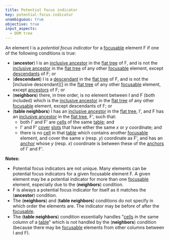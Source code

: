 ```yaml
---
title: Potential focus indicator
key: potential-focus-indicator
unambiguous: true
objective: true
input_aspects:
  - DOM tree
---
```


An element I is a _potential focus indicator_ for a [focusable][] element F if one of the following conditions is true:

- (**ancestor**) I is an [inclusive ancestor][] in the [flat tree][] of F, and is not the [inclusive ancestor][] in the [flat tree][] of any other [focusable][] element, except [descendants][descendant] of F; or
- (**descendant**) I is a [descendant][] in the [flat tree][] of F, and is not the [inclusive descendant][] in the [flat tree][] of any other [focusable][] element, except [ancestors][ancestor] of F; or
- (**neighbors**) there, in tree order, is no element between I and F (both included) which is the [inclusive ancestor][] in the [flat tree][] of any other [focusable][] element, except descendants of F; or
- (**table neighbors**) I has an [inclusive ancestor][] in the [flat tree][], I', and F has an [inclusive ancestor][] in the [flat tree][], F', such that:
  - both I' and F' are [cells][cell] of the same [table][]; and
  - I' and F' [cover][] [slots][slot] that have either the same _x_ or _y_ coordinate; and
  - there is no [cell][] in that [table][] which contains another [focusable][] element, and cover the same _x_ (resp. _y_) coordinate as F', and has an [anchor][] whose _y_ (resp. _x_) coordinate is between these of the [anchors][anchor] of I' and F'.

**Notes:**

- Potential focus indicators are not unique. Many elements can be potential focus indicators for a given focusable element F. A given element may be a potential indicator for more than one [focusable][] element, especially due to the (**neighbors**) condition.
- F is always a potential focus indicator for itself as it matches the (**ancestor**) condition.
- The (**neighbors**) and (**table neighbors**) conditions do not specify in which order the elements are. The indicator may be before of after the [focusable][].
- The (**table neighbors**) condition essentially handles "[cells][cell] in the same column of a [table][]" which is not handled by the (**neighbors**) condition (because there may be [focusable][] elements from other columns between I and F).

[ancestor]: https://dom.spec.whatwg.org/#concept-tree-ancestor 'Specification of Ancestor'
[anchor]: https://html.spec.whatwg.org/multipage/tables.html#concept-cell 'Specification of the Cell anchor concept'
[cell]: https://html.spec.whatwg.org/multipage/tables.html#concept-cell 'Specification of the Cell concept'
[cover]: https://html.spec.whatwg.org/multipage/tables.html#concept-cell 'Specification of Cell covering'
[descendant]: https://dom.spec.whatwg.org/#concept-tree-descendant 'Specification of Descendant'
[flat tree]: https://drafts.csswg.org/css-scoping/#flat-tree 'Definition of Flat tree'
[focusable]: #focusable 'Definition of Focusable'
[inclusive ancestor]: https://dom.spec.whatwg.org/#concept-tree-inclusive-ancestor 'Definition of Inclusive ancestor'
[inclusive ancestor]: https://dom.spec.whatwg.org/#concept-tree-inclusive-descendant 'Definition of Inclusive descendant'
[slot]: https://html.spec.whatwg.org/multipage/tables.html#concept-slots 'Specification of the Slot concept'
[table]: https://html.spec.whatwg.org/multipage/tables.html#concept-table 'Specification of the Table concept'
